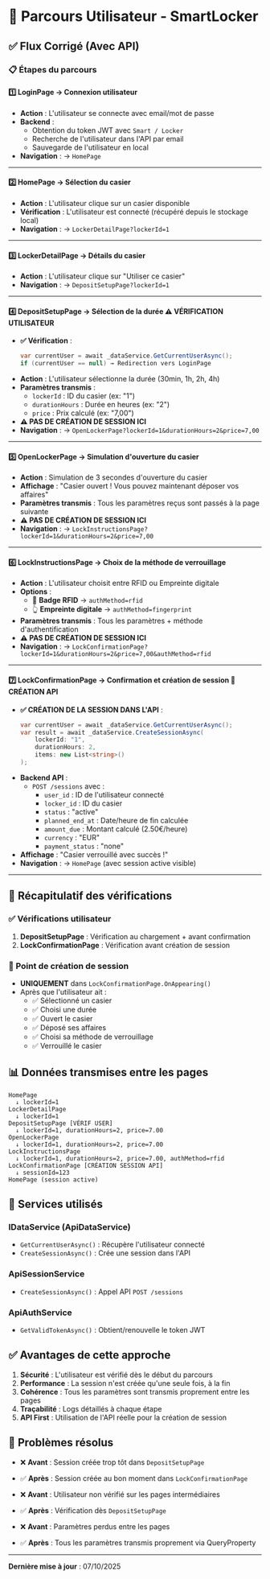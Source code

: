 # 🚀 Parcours Utilisateur - SmartLocker

## ✅ Flux Corrigé (Avec API)

### 📋 Étapes du parcours

#### 1️⃣ **LoginPage** → Connexion utilisateur
- **Action** : L'utilisateur se connecte avec email/mot de passe
- **Backend** : 
  - Obtention du token JWT avec `Smart / Locker`
  - Recherche de l'utilisateur dans l'API par email
  - Sauvegarde de l'utilisateur en local
- **Navigation** : → `HomePage`

---

#### 2️⃣ **HomePage** → Sélection du casier
- **Action** : L'utilisateur clique sur un casier disponible
- **Vérification** : L'utilisateur est connecté (récupéré depuis le stockage local)
- **Navigation** : → `LockerDetailPage?lockerId=1`

---

#### 3️⃣ **LockerDetailPage** → Détails du casier
- **Action** : L'utilisateur clique sur "Utiliser ce casier"
- **Navigation** : → `DepositSetupPage?lockerId=1`

---

#### 4️⃣ **DepositSetupPage** → Sélection de la durée ⚠️ **VÉRIFICATION UTILISATEUR**
- **✅ Vérification** : 
  ```csharp
  var currentUser = await _dataService.GetCurrentUserAsync();
  if (currentUser == null) → Redirection vers LoginPage
  ```
- **Action** : L'utilisateur sélectionne la durée (30min, 1h, 2h, 4h)
- **Paramètres transmis** :
  - `lockerId` : ID du casier (ex: "1")
  - `durationHours` : Durée en heures (ex: "2")
  - `price` : Prix calculé (ex: "7,00")
- **⚠️ PAS DE CRÉATION DE SESSION ICI**
- **Navigation** : → `OpenLockerPage?lockerId=1&durationHours=2&price=7,00`

---

#### 5️⃣ **OpenLockerPage** → Simulation d'ouverture du casier
- **Action** : Simulation de 3 secondes d'ouverture du casier
- **Affichage** : "Casier ouvert ! Vous pouvez maintenant déposer vos affaires"
- **Paramètres transmis** : Tous les paramètres reçus sont passés à la page suivante
- **⚠️ PAS DE CRÉATION DE SESSION ICI**
- **Navigation** : → `LockInstructionsPage?lockerId=1&durationHours=2&price=7,00`

---

#### 6️⃣ **LockInstructionsPage** → Choix de la méthode de verrouillage
- **Action** : L'utilisateur choisit entre RFID ou Empreinte digitale
- **Options** :
  - 📱 **Badge RFID** → `authMethod=rfid`
  - 👆 **Empreinte digitale** → `authMethod=fingerprint`
- **Paramètres transmis** : Tous les paramètres + méthode d'authentification
- **⚠️ PAS DE CRÉATION DE SESSION ICI**
- **Navigation** : → `LockConfirmationPage?lockerId=1&durationHours=2&price=7,00&authMethod=rfid`

---

#### 7️⃣ **LockConfirmationPage** → Confirmation et création de session 🎯 **CRÉATION API**
- **✅ CRÉATION DE LA SESSION DANS L'API** :
  ```csharp
  var currentUser = await _dataService.GetCurrentUserAsync();
  var result = await _dataService.CreateSessionAsync(
      lockerId: "1",
      durationHours: 2,
      items: new List<string>()
  );
  ```
- **Backend API** :
  - `POST /sessions` avec :
    - `user_id` : ID de l'utilisateur connecté
    - `locker_id` : ID du casier
    - `status` : "active"
    - `planned_end_at` : Date/heure de fin calculée
    - `amount_due` : Montant calculé (2.50€/heure)
    - `currency` : "EUR"
    - `payment_status` : "none"
- **Affichage** : "Casier verrouillé avec succès !"
- **Navigation** : → `HomePage` (avec session active visible)

---

## 🔄 Récapitulatif des vérifications

### ✅ Vérifications utilisateur
1. **DepositSetupPage** : Vérification au chargement + avant confirmation
2. **LockConfirmationPage** : Vérification avant création de session

### 🎯 Point de création de session
- **UNIQUEMENT** dans `LockConfirmationPage.OnAppearing()`
- Après que l'utilisateur ait :
  - ✅ Sélectionné un casier
  - ✅ Choisi une durée
  - ✅ Ouvert le casier
  - ✅ Déposé ses affaires
  - ✅ Choisi sa méthode de verrouillage
  - ✅ Verrouillé le casier

## 📊 Données transmises entre les pages

```
HomePage
  ↓ lockerId=1
LockerDetailPage
  ↓ lockerId=1
DepositSetupPage [VÉRIF USER]
  ↓ lockerId=1, durationHours=2, price=7.00
OpenLockerPage
  ↓ lockerId=1, durationHours=2, price=7.00
LockInstructionsPage
  ↓ lockerId=1, durationHours=2, price=7.00, authMethod=rfid
LockConfirmationPage [CRÉATION SESSION API]
  ↓ sessionId=123
HomePage (session active)
```

## 🔧 Services utilisés

### IDataService (ApiDataService)
- `GetCurrentUserAsync()` : Récupère l'utilisateur connecté
- `CreateSessionAsync()` : Crée une session dans l'API

### ApiSessionService
- `CreateSessionAsync()` : Appel API `POST /sessions`

### ApiAuthService
- `GetValidTokenAsync()` : Obtient/renouvelle le token JWT

## ✅ Avantages de cette approche

1. **Sécurité** : L'utilisateur est vérifié dès le début du parcours
2. **Performance** : La session n'est créée qu'une seule fois, à la fin
3. **Cohérence** : Tous les paramètres sont transmis proprement entre les pages
4. **Traçabilité** : Logs détaillés à chaque étape
5. **API First** : Utilisation de l'API réelle pour la création de session

## 🐛 Problèmes résolus

- ❌ **Avant** : Session créée trop tôt dans `DepositSetupPage`
- ✅ **Après** : Session créée au bon moment dans `LockConfirmationPage`

- ❌ **Avant** : Utilisateur non vérifié sur les pages intermédiaires
- ✅ **Après** : Vérification dès `DepositSetupPage`

- ❌ **Avant** : Paramètres perdus entre les pages
- ✅ **Après** : Tous les paramètres transmis proprement via QueryProperty

---

**Dernière mise à jour** : 07/10/2025
